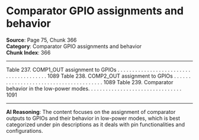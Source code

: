 # Comparator GPIO assignments and behavior

**Source**: Page 75, Chunk 366  
**Category**: Comparator GPIO assignments and behavior  
**Chunk Index**: 366

---

Table 237. COMP1_OUT assignment to GPIOs . . . . . . . . . . . . . . . . . . . . . . . . . . . . . . . . . . . . . . . 1089
Table 238. COMP2_OUT assignment to GPIOs . . . . . . . . . . . . . . . . . . . . . . . . . . . . . . . . . . . . . . . 1089
Table 239. Comparator behavior in the low-power modes. . . . . . . . . . . . . . . . . . . . . . . . . . . . . . . . 1091

---

**AI Reasoning**: The content focuses on the assignment of comparator outputs to GPIOs and their behavior in low-power modes, which is best categorized under pin descriptions as it deals with pin functionalities and configurations.
